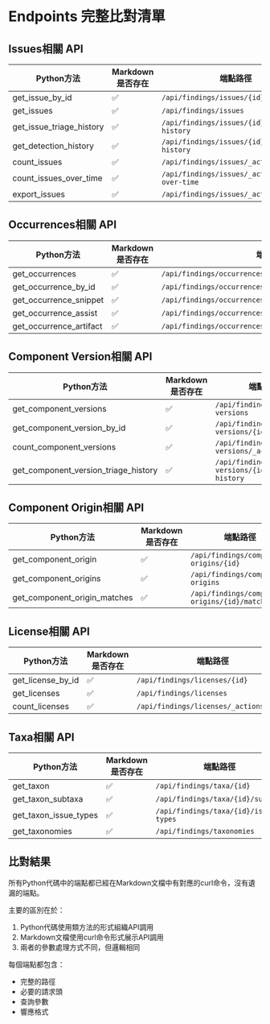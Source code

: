 # Endpoints 完整比對清單

## Issues相關 API
| Python方法 | Markdown是否存在 | 端點路徑 |
|------------|-----------------|----------|
| get_issue_by_id | ✅ | `/api/findings/issues/{id}` |
| get_issues | ✅ | `/api/findings/issues` |
| get_issue_triage_history | ✅ | `/api/findings/issues/{id}/triage-history` |
| get_detection_history | ✅ | `/api/findings/issues/{id}/detection-history` |
| count_issues | ✅ | `/api/findings/issues/_actions/count` |
| count_issues_over_time | ✅ | `/api/findings/issues/_actions/count-over-time` |
| export_issues | ✅ | `/api/findings/issues/_actions/export` |

## Occurrences相關 API
| Python方法 | Markdown是否存在 | 端點路徑 |
|------------|-----------------|----------|
| get_occurrences | ✅ | `/api/findings/occurrences` |
| get_occurrence_by_id | ✅ | `/api/findings/occurrences/{id}` |
| get_occurrence_snippet | ✅ | `/api/findings/occurrences/{id}/snippet` |
| get_occurrence_assist | ✅ | `/api/findings/occurrences/{id}/assist` |
| get_occurrence_artifact | ✅ | `/api/findings/occurrences/{id}/artifacts/{artifact_id}` |

## Component Version相關 API
| Python方法 | Markdown是否存在 | 端點路徑 |
|------------|-----------------|----------|
| get_component_versions | ✅ | `/api/findings/component-versions` |
| get_component_version_by_id | ✅ | `/api/findings/component-versions/{id}` |
| count_component_versions | ✅ | `/api/findings/component-versions/_actions/count` |
| get_component_version_triage_history | ✅ | `/api/findings/component-versions/{id}/triage-history` |

## Component Origin相關 API
| Python方法 | Markdown是否存在 | 端點路徑 |
|------------|-----------------|----------|
| get_component_origin | ✅ | `/api/findings/component-origins/{id}` |
| get_component_origins | ✅ | `/api/findings/component-origins` |
| get_component_origin_matches | ✅ | `/api/findings/component-origins/{id}/matches` |

## License相關 API
| Python方法 | Markdown是否存在 | 端點路徑 |
|------------|-----------------|----------|
| get_license_by_id | ✅ | `/api/findings/licenses/{id}` |
| get_licenses | ✅ | `/api/findings/licenses` |
| count_licenses | ✅ | `/api/findings/licenses/_actions/count` |

## Taxa相關 API
| Python方法 | Markdown是否存在 | 端點路徑 |
|------------|-----------------|----------|
| get_taxon | ✅ | `/api/findings/taxa/{id}` |
| get_taxon_subtaxa | ✅ | `/api/findings/taxa/{id}/subtaxa` |
| get_taxon_issue_types | ✅ | `/api/findings/taxa/{id}/issue-types` |
| get_taxonomies | ✅ | `/api/findings/taxonomies` |

## 比對結果

所有Python代碼中的端點都已經在Markdown文檔中有對應的curl命令，沒有遺漏的端點。

主要的區別在於：
1. Python代碼使用類方法的形式組織API調用
2. Markdown文檔使用curl命令形式展示API調用
3. 兩者的參數處理方式不同，但邏輯相同

每個端點都包含：
- 完整的路徑
- 必要的請求頭
- 查詢參數
- 響應格式